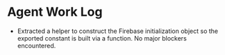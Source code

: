 # Agent Work Log

- Extracted a helper to construct the Firebase initialization object so the exported constant is built via a function. No major blockers encountered.
